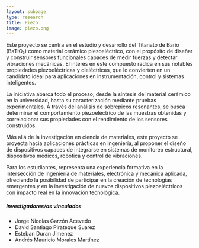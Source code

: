 ```yaml
---
layout: subpage
type: research
title: Piezo
image: piezo.png
---
```


Este proyecto se centra en el estudio y desarrollo del Titanato de Bario (BaTiO₃) como material cerámico piezoeléctrico, con el propósito de diseñar y construir sensores funcionales capaces de medir fuerzas y detectar vibraciones mecánicas. El interés en este compuesto radica en sus notables propiedades piezoeléctricas y dieléctricas, que lo convierten en un candidato ideal para aplicaciones en instrumentación, control y sistemas inteligentes.

La iniciativa abarca todo el proceso, desde la síntesis del material cerámico en la universidad, hasta su caracterización mediante pruebas experimentales. A través del análisis de sobrepicos resonantes, se busca determinar el comportamiento piezoeléctrico de las muestras obtenidas y correlacionar sus propiedades con el rendimiento de los sensores construidos.

Más allá de la investigación en ciencia de materiales, este proyecto se proyecta hacia aplicaciones prácticas en ingeniería, al proponer el diseño de dispositivos capaces de integrarse en sistemas de monitoreo estructural, dispositivos médicos, robótica y control de vibraciones.

Para los estudiantes, representa una experiencia formativa en la intersección de ingeniería de materiales, electrónica y mecánica aplicada, ofreciendo la posibilidad de participar en la creación de tecnologías emergentes y en la investigación de nuevos dispositivos piezoeléctricos con impacto real en la innovación tecnológica.

##### investigadores/as vinculados   
-   Jorge Nicolas Garzón Acevedo
-   David Santiago Pirateque Suarez
-   Esteban Duran Jimenez
-   Andrés Mauricio Morales Martínez
